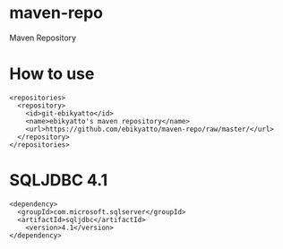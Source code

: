 # maven-repo
Maven Repository
# How to use
```
<repositories>
  <repository>
    <id>git-ebikyatto</id>
    <name>ebikyatto's maven repository</name>
    <url>https://github.com/ebikyatto/maven-repo/raw/master/</url>
  </repository>
</repositories>
```
# SQLJDBC 4.1
```
<dependency>
  <groupId>com.microsoft.sqlserver</groupId>
  <artifactId>sqljdbc</artifactId>
	<version>4.1</version>
</dependency>
```
